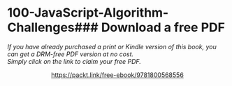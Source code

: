 # 100-JavaScript-Algorithm-Challenges### Download a free PDF

 <i>If you have already purchased a print or Kindle version of this book, you can get a DRM-free PDF version at no cost.<br>Simply click on the link to claim your free PDF.</i>
<p align="center"> <a href="https://packt.link/free-ebook/9781800568556">https://packt.link/free-ebook/9781800568556 </a> </p>
